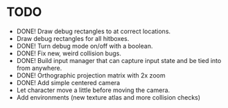 # TODO
- DONE! Draw debug rectangles to at correct locations.
- Draw debug rectangles for all hitboxes.
- DONE! Turn debug mode on/off with a boolean.
- DONE! Fix new, weird collision bugs.
- DONE! Build input manager that can capture input state and be tied into from anywhere.
- DONE! Orthographic projection matrix with 2x zoom
- DONE! Add simple centered camera
- Let character move a little before moving the camera.
- Add environments (new texture atlas and more collision checks)
